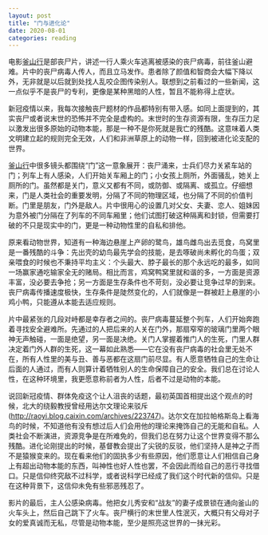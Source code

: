 ```yaml
---
layout: post
title: "门与进化论"
date: 2020-08-01
categories: reading
---
```


电影[釜山行](https://movie.douban.com/subject/25986180/)是部丧尸片，讲述一行人乘火车逃离被感染的丧尸病毒，前往釜山避难。片中的丧尸病毒人传人，而且立马发作。患者除了颜值和智商会大幅下降以外，无非就是以后就到处找人乱咬企图传染别人。联想到之前看过的一些新闻，这一点似乎不是丧尸的专利，更像是某种黑暗的人性，暂且不能称得上症状。

新冠疫情以来，我每次接触丧尸题材的作品都特别有带入感。如同上面提到的，其实丧尸或者说末世的恐怖并不完全是虚构的。末世时的生存资源有限，生存压力足以激发出很多原始的动物本能，那是一种不是你死就是我亡的残酷。这意味着人类文明建立起的规则完全无效，人们和非洲草原上的动物一样，回到被进化论支配的世界。

[釜山行](https://movie.douban.com/subject/25986180/)中很多镜头都围绕“门”这一意象展开：丧尸涌来，士兵们尽力关紧车站的门；列车上有人感染，人们开始关车厢上的门；小女孩上厕所，外面骚乱，她关上厕所的门。虽然都是关门，意义又都有不同，或防御、或隔离、或孤立。仔细想来，门是人类社会的重要发明，分隔了不同的物理区域，也分隔了不同的价值判断。门里是朋友，门外是敌人。片中很用心的设置几对父女、夫妻、恋人、姐妹因为意外被门分隔在了列车的不同车厢里；他们试图打破这种隔离和封锁，但需要打破的不只是现实中的门，更是一种动物性里的自私和排他。

原来看动物世界，知道有一种海边悬崖上产卵的鹭鸟，雄鸟雌鸟出去觅食，鸟窝里是一番残酷的斗争：先出壳的幼鸟最先学会的技能，是去啄破尚未孵化的鸟蛋；双亲喂食的时候也不秉持平均主义：个头最大、脖子最长的那个永远吃的最多，如同一场赢家通吃输家全无的赌局。相比而言，鸡窝鸭窝里就和谐的多，一方面是资源丰富，没必要去争抢；另一方面是生存条件也不苛刻，没必要让竞争过早的到来。丧尸病毒传播速度极快，生存条件是陡然变化的，人们就像是一群被赶上悬崖的小鸡小鸭，只能遵从本能去适应规则。

片中最紧张的几段对峙都是幸存者之间的。丧尸病毒蔓延整个列车，人们开始奔跑着寻找安全避难所。先通过的人把后来的人关在门外，那扇窄窄的玻璃门里两个眼神无声触碰，一面是绝望，另一面是决绝。关门人掌握着推门人的生死，门里人群决定着门外人群的生死，这一幕如此熟悉——它在没有丧尸病毒的社会里无处不在，所有人性里的美与丑、善与恶都在这扇门前尽显。有人愿意牺牲自己的生命让后面的人通过，而有人则算计着牺牲别人的生命保障自己的安全。我们总在讨论人性，在这种环境里，我更愿意称前者为人性，后者不过是动物的本能。

说回新冠疫情、群体免疫这个让人沮丧的话题，最初英国首相提出这个观点的时候，北大的绕毅教授曾经用达尔文理论来驳斥(http://raoyi.blog.caixin.com/archives/223747)。达尔文在加拉帕格斯岛上看海鸟的时候，不知道他有没有想过后人们会用他的理论来掩饰自己的无能和自私。人类社会不断演进，资源竞争是在所难免的，但我们总在努力让这个世界变得不那么残酷。进化论刚提出的时候，基督教会提出了尖锐的反驳，他们坚持人是神之子而不是猿猴变来的。现在看来他们的固执多少有些原因，他们愿意让人们相信自己身上有超出动物本能的东西，叫神性也好人性也罢，不会因此而给自己的恶行寻找借口。只是信仰终究敌不过科学，或者说科学已经成了我们这个时代新的信仰。只是在这种背景下，这信仰未免有些邪恶残忍了。

影片的最后，主人公感染病毒。他把女儿秀安和“战友”的妻子成景锁在通向釜山的火车头上，然后自己跳下了火车。丧尸横行的末世里人性泯灭，大概只有父母对子女的爱真诚而无私，尽管是动物本能，至少是照亮这世界的一抹光彩。